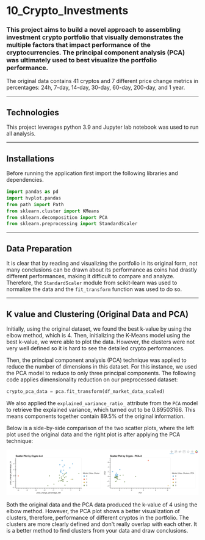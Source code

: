 # 10_Crypto_Investments

### This project aims to build a novel approach to assembling investment crypto portfolio that visually demonstrates the multiple factors that impact performance of the cryptocurrencies. The principal component analysis (PCA) was ultimately used to best visualize the portfolio performance.

The original data contains 41 cryptos and 7 different price change metrics in percentages: 24h, 7-day, 14-day, 30-day, 60-day, 200-day, and 1 year.

---

## Technologies

This project leverages python 3.9 and Jupyter lab notebook was used to run all analysis.

---

## Installations

Before running the application first import the following libraries and dependencies.

```python
import pandas as pd
import hvplot.pandas
from path import Path
from sklearn.cluster import KMeans
from sklearn.decomposition import PCA
from sklearn.preprocessing import StandardScaler
```

---

## Data Preparation

It is clear that by reading and visualizing the portfolio in its original form, not many conclusions can be drawn about its performance as coins had drastly different performances, making it difficult to compare and analyze. Therefore, the `StandardScaler` module from scikit-learn was used to normalize the data and the `fit_transform` function was used to do so.

---

## K value and Clustering (Original Data and PCA)

Initially, using the original dataset, we found the best k-value by using the elbow method, which is 4. Then, initializing the K-Means model using the best k-value, we were able to plot the data. However, the clusters were not very well defined so it is hard to see the detailed crypto performances.

Then, the principal component analysis (PCA) technique was applied to reduce the number of dimensions in this dataset. For this instance, we used the PCA model to reduce to only three principal components. The following code applies dimensionality reduction on our preprocessed dataset:

```python
crypto_pca_data = pca.fit_transform(df_market_data_scaled)
```

We also applied the `explained_variance_ratio_` attribute from the `PCA` model to retrieve the explained variance, which turned out to be 0.89503166. This means components together contain 89.5% of the original information.

Below is a side-by-side comparison of the two scatter plots, where the left plot used the original data and the right plot is after applying the PCA technique:

![Scatter plot clusters](Images/Clusters.png)

Both the original data and the PCA data produced the k-value of 4 using the elbow method. However, the PCA plot shows a better visualization of clusters, therefore, performance of different cryptos in the portfolio. The clusters are more clearly defined and don't really overlap with each other. It is a better method to find clusters from your data and draw conclusions.
